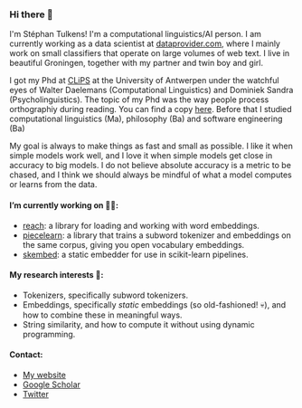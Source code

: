 ### Hi there 👋

I'm Stéphan Tulkens! I'm a computational linguistics/AI person. I am currently working as a data scientist at [dataprovider.com](https://www.dataprovider.com), where I mainly work on small classifiers that operate on large volumes of web text. I live in beautiful Groningen, together with my partner and twin boy and girl. 

I got my Phd at [CLiPS](https://www.uantwerpen.be/en/research-groups/clips/) at the University of Antwerpen under the watchful eyes of Walter Daelemans (Computational Linguistics) and Dominiek Sandra (Psycholinguistics). The topic of my Phd was the way people process orthographiy during reading. You can find a copy [here](https://scholar.google.com/scholar?oi=bibs&hl=en&cluster=11519863597548395702).
Before that I studied computational linguistics (Ma), philosophy (Ba) and software engineering (Ba)

My goal is always to make things as fast and small as possible. I like it when simple models work well, and I love it when simple models get close in accuracy to big models. I do not believe absolute accuracy is a metric to be chased, and I think we should always be mindful of what a model computes or learns from the data.

#### I’m currently working on 🏃‍♂️:
* [reach](https://github.com/stephantul/reach): a library for loading and working with word embeddings.
* [piecelearn](https://github.com/stephantul/piecelearn): a library that trains a subword tokenizer and embeddings on the same corpus, giving you open vocabulary embeddings.
* [skembed](https://github.com/stephantul/skembed): a static embedder for use in scikit-learn pipelines.

#### My research interests 🤖:
* Tokenizers, specifically subword tokenizers.
* Embeddings, specifically _static_ embeddings (so old-fashioned! 💀), and how to combine these in meaningful ways.
* String similarity, and how to compute it without using dynamic programming.

#### Contact:
* [My website](stephantul.github.io)
* [Google Scholar](https://scholar.google.com/citations?user=pvoqmHQAAAAJ)
* [Twitter](https://twitter.com/tulkenss)

